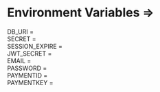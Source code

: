 # Environment Variables =>

DB_URI =\
SECRET =\
SESSION_EXPIRE =\
JWT_SECRET =\
EMAIL =\
PASSWORD =\
PAYMENTID =\
PAYMENTKEY =
